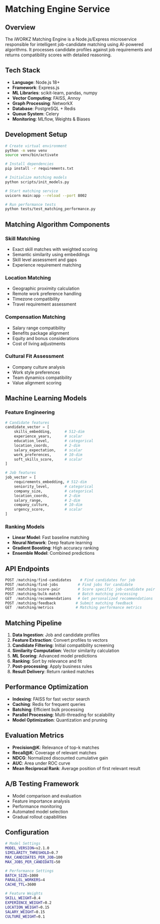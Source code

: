 # Matching Engine Service

## Overview
The iWORKZ Matching Engine is a Node.js/Express microservice responsible for intelligent job-candidate matching using AI-powered algorithms. It processes candidate profiles against job requirements and returns compatibility scores with detailed reasoning.

## Tech Stack  
- **Language**: Node.js 18+
- **Framework**: Express.js
- **ML Libraries**: scikit-learn, pandas, numpy
- **Vector Computing**: FAISS, Annoy
- **Graph Processing**: NetworkX
- **Database**: PostgreSQL + Redis
- **Queue System**: Celery
- **Monitoring**: MLflow, Weights & Biases

## Development Setup
```bash
# Create virtual environment
python -m venv venv
source venv/bin/activate

# Install dependencies
pip install -r requirements.txt

# Initialize matching models
python scripts/init_models.py

# Start matching service
uvicorn main:app --reload --port 8002

# Run performance tests
python tests/test_matching_performance.py
```

## Matching Algorithm Components
### Skill Matching
- Exact skill matches with weighted scoring
- Semantic similarity using embeddings
- Skill level assessment and gaps
- Experience requirement matching

### Location Matching
- Geographic proximity calculation
- Remote work preference handling
- Timezone compatibility
- Travel requirement assessment

### Compensation Matching
- Salary range compatibility
- Benefits package alignment
- Equity and bonus considerations
- Cost of living adjustments

### Cultural Fit Assessment
- Company culture analysis
- Work style preferences
- Team dynamics compatibility
- Value alignment scoring

## Machine Learning Models
### Feature Engineering
```python
# Candidate features
candidate_vector = [
    skills_embedding,      # 512-dim
    experience_years,      # scalar
    education_level,       # categorical
    location_coords,       # 2-dim
    salary_expectation,    # scalar
    work_preferences,      # 10-dim
    soft_skills_score,     # scalar
]

# Job features
job_vector = [
    requirements_embedding, # 512-dim
    seniority_level,       # categorical
    company_size,          # categorical
    location_coords,       # 2-dim
    salary_range,          # 2-dim
    company_culture,       # 10-dim
    urgency_score,         # scalar
]
```

### Ranking Models
- **Linear Model**: Fast baseline matching
- **Neural Network**: Deep feature learning
- **Gradient Boosting**: High accuracy ranking
- **Ensemble Model**: Combined predictions

## API Endpoints
```python
POST /matching/find-candidates    # Find candidates for job
POST /matching/find-jobs         # Find jobs for candidate
POST /matching/score-pair        # Score specific job-candidate pair
POST /matching/bulk-match        # Batch matching processing
GET  /matching/recommendations   # Get personalized recommendations
POST /matching/feedback         # Submit matching feedback
GET  /matching/metrics          # Matching performance metrics
```

## Matching Pipeline
1. **Data Ingestion**: Job and candidate profiles
2. **Feature Extraction**: Convert profiles to vectors
3. **Candidate Filtering**: Initial compatibility screening
4. **Similarity Computation**: Vector similarity calculation
5. **ML Scoring**: Advanced model predictions
6. **Ranking**: Sort by relevance and fit
7. **Post-processing**: Apply business rules
8. **Result Delivery**: Return ranked matches

## Performance Optimization
- **Indexing**: FAISS for fast vector search
- **Caching**: Redis for frequent queries
- **Batching**: Efficient bulk processing
- **Parallel Processing**: Multi-threading for scalability
- **Model Optimization**: Quantization and pruning

## Evaluation Metrics
- **Precision@K**: Relevance of top-k matches
- **Recall@K**: Coverage of relevant matches
- **NDCG**: Normalized discounted cumulative gain
- **AUC**: Area under ROC curve
- **Mean Reciprocal Rank**: Average position of first relevant result

## A/B Testing Framework
- Model comparison and evaluation
- Feature importance analysis
- Performance monitoring
- Automated model selection
- Gradual rollout capabilities

## Configuration
```bash
# Model Settings
MODEL_VERSION=v2.1.0
SIMILARITY_THRESHOLD=0.7
MAX_CANDIDATES_PER_JOB=100
MAX_JOBS_PER_CANDIDATE=50

# Performance Settings
BATCH_SIZE=1000
PARALLEL_WORKERS=4
CACHE_TTL=3600

# Feature Weights
SKILL_WEIGHT=0.4
EXPERIENCE_WEIGHT=0.2
LOCATION_WEIGHT=0.15
SALARY_WEIGHT=0.15
CULTURE_WEIGHT=0.1
```